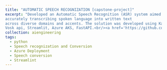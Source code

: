 ```yaml
---
title: "AUTOMATIC SPEECH RECOGNIZATION [capstone-project]"
excerpt: "Developed an Automatic Speech Recognition (ASR) system aimed at
accurately transcribing spoken language into written text
across diverse domains and accents. The solution was developed using Kaldi,
Vosk api, Streamlit, Azure AKS, FastAPI.<br/><a href='https://github.com/uday160386/asr-capstone-project'>repo link..</a>"
collection: aiengineering
tags:
  - python
  - Speech recognization and Conversion
  - Azure Deployment
  - Speech conversion
  - Streamlint
---
```

